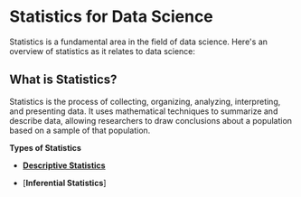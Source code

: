 # **Statistics for Data Science**

Statistics is a fundamental area in the field of data science. Here\'s
an overview of statistics as it relates to data science:

## What is Statistics?

Statistics is the process of collecting, organizing, analyzing,
interpreting, and presenting data. It uses mathematical techniques to
summarize and describe data, allowing researchers to draw conclusions
about a population based on a sample of that population.

**Types of Statistics**

- [**Descriptive Statistics**](https://github.com/ankita1408/Before-ML/blob/main/Statistics%20for%20Data%20Science/2.md)

- [**Inferential Statistics**]